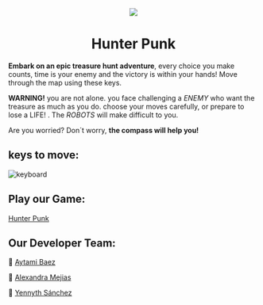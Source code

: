 
<div align="center">
<img src="https://github.com/AythamiBR/Hunter-Punk/assets/156673431/3e77b6dc-d085-462d-923b-ff92dd324ff6)">


<h1> Hunter Punk </h1>

</div>

**Embark on an epic treasure hunt adventure**, every choice you make counts, time is your enemy and the victory is within your hands! Move through the map using these keys. 

 **WARNING!** you are not alone. you face challenging a *ENEMY* who want the treasure as much as you do. choose your moves carefully, or prepare to lose a LIFE! . The *ROBOTS* will make difficult to you.

Are you worried? Don´t worry, **the compass will help you!**

## keys to move:

![keyboard](https://github.com/AythamiBR/Hunter-Punk/assets/156673431/7940ef7c-35ca-4798-8f99-e3c66fa035b1)




## Play our Game:
[Hunter Punk](https://aythamibr.github.io/Hunter-Punk/)

## Our Developer Team:

🧭 [Aytami Baez](https://github.com/AythamiBR) 

🧭 [Alexandra Mejias](https://github.com/AlexandraMH93)

🧭 [Yennyth Sánchez](https://github.com/Yennsanpro)










